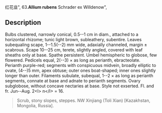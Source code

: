 红花韭",
63.**Allium rubens** Schrader ex Willdenow",

## Description
Bulbs clustered, narrowly conical, 0.5--1 cm in diam., attached to a horizontal rhizome; tunic light brown, subleathery, subentire. Leaves subequaling scape, 1--1.5(--2) mm wide, adaxially channeled, margin ± scabrous. Scape 10--25 cm, terete, slightly angled, covered with leaf sheaths only at base. Spathe persistent. Umbel hemispheric to globose, few flowered. Pedicels equal, 2(--3) × as long as perianth, ebracteolate. Perianth purple-red; segments with conspicuous midvein, broadly elliptic to ovate, (4--)5 mm, apex obtuse; outer ones boat-shaped; inner ones slightly longer than outer. Filaments subulate, subequal, 1--2 × as long as perianth segments, connate at base and adnate to perianth segments. Ovary subglobose, without concave nectaries at base. Style not exserted. Fl. and fr. Jun--Aug. 2&lt;I&gt; n&lt;/I&gt; = 16.

> Scrub, stony slopes, steppes. NW Xinjiang (Toli Xian) [Kazakhstan, Mongolia, Russia].
